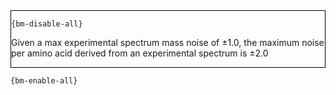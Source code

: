 <div style="border:1px solid black;">

`{bm-disable-all}`

Given a max experimental spectrum mass noise of ±1.0, the maximum noise per amino acid derived from an experimental spectrum is ±2.0

</div>

`{bm-enable-all}`

